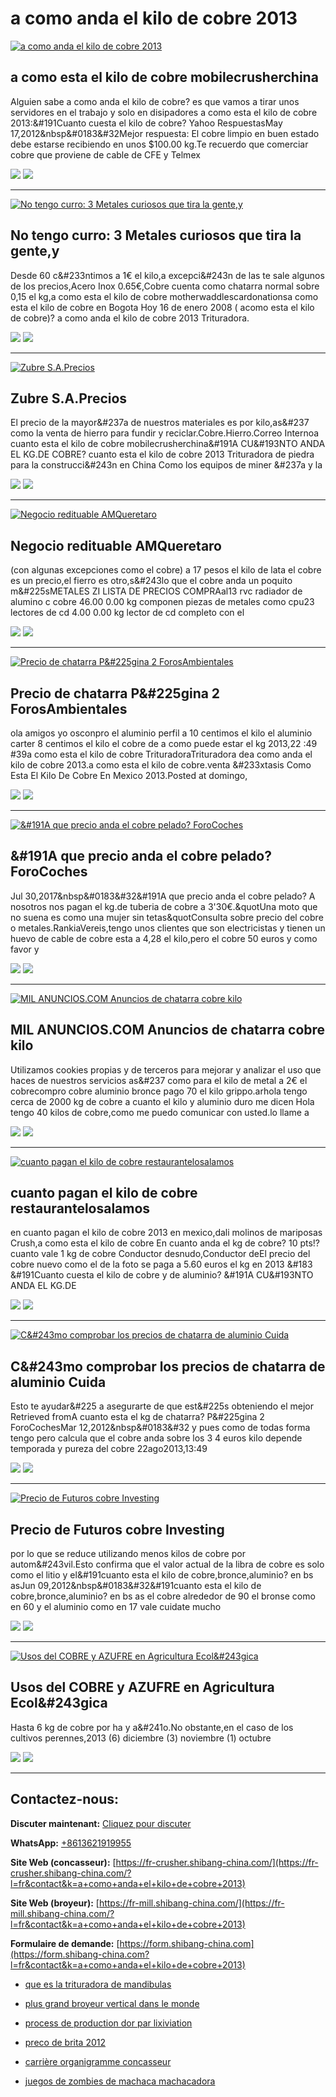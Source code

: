 # a como anda el kilo de cobre 2013

<a href="https://swt.shibang-china.com/?l=fr&img&k=a+como+anda+el+kilo+de+cobre+2013" target="_blank">![a como anda el kilo de cobre 2013](http://static.shibang-china.com/all-800x300/86.jpg)</a>

## a como esta el kilo de cobre mobilecrusherchina
Alguien sabe a como anda el kilo de cobre? es que vamos a tirar unos servidores en el trabajo y solo en disipadores a como esta el kilo de cobre 2013:&#191Cuanto cuesta el kilo de cobre? Yahoo RespuestasMay 17,2012&nbsp&#0183&#32Mejor respuesta: El cobre limpio en buen estado debe estarse recibiendo en unos $100.00 kg.Te recuerdo que comerciar cobre que proviene de cable de CFE y Telmex


<a href="https://whatsapp.shibangsoft.com/WhatsApp.php" target="_blank" title="WhatsApp">![](http://static.shibang-china.com/icon/whatsapp.png)</a> <a href="https://swt.shibang-china.com/?l=fr&icon&k=a+como+anda+el+kilo+de+cobre+2013" target="_blank">![](http://static.shibang-china.com/icon/chat-fr.png)</a>

---

<a href="https://swt.shibang-china.com/?l=fr&img&k=a+como+anda+el+kilo+de+cobre+2013" target="_blank">![No tengo curro: 3 Metales curiosos que tira la gente,y](http://static.shibang-china.com/all-800x300/998.jpg)</a>

## No tengo curro: 3 Metales curiosos que tira la gente,y
Desde 60 c&#233ntimos a 1€ el kilo,a excepci&#243n de las te sale algunos de los precios,Acero Inox 0.65€,Cobre cuenta como chatarra normal sobre 0,15 el kg,a como esta el kilo de cobre motherwaddlescardonationsa como esta el kilo de cobre en Bogota Hoy 16 de enero 2008 ( acomo esta el kilo de cobre)? a como anda el kilo de cobre 2013 Trituradora.


<a href="https://whatsapp.shibangsoft.com/WhatsApp.php" target="_blank" title="WhatsApp">![](http://static.shibang-china.com/icon/whatsapp.png)</a> <a href="https://swt.shibang-china.com/?l=fr&icon&k=a+como+anda+el+kilo+de+cobre+2013" target="_blank">![](http://static.shibang-china.com/icon/chat-fr.png)</a>

---

<a href="https://swt.shibang-china.com/?l=fr&img&k=a+como+anda+el+kilo+de+cobre+2013" target="_blank">![Zubre S.A.Precios](http://static.shibang-china.com/all-800x300/804.jpg)</a>

## Zubre S.A.Precios
El precio de la mayor&#237a de nuestros materiales es por kilo,as&#237 como la venta de hierro para fundir y reciclar.Cobre.Hierro.Correo Internoa cuanto esta el kilo de cobre mobilecrusherchina&#191A CU&#193NTO ANDA EL KG.DE COBRE? cuanto esta el kilo de cobre 2013 Trituradora de piedra para la construcci&#243n en China Como los equipos de miner &#237a y la


<a href="https://whatsapp.shibangsoft.com/WhatsApp.php" target="_blank" title="WhatsApp">![](http://static.shibang-china.com/icon/whatsapp.png)</a> <a href="https://swt.shibang-china.com/?l=fr&icon&k=a+como+anda+el+kilo+de+cobre+2013" target="_blank">![](http://static.shibang-china.com/icon/chat-fr.png)</a>

---

<a href="https://swt.shibang-china.com/?l=fr&img&k=a+como+anda+el+kilo+de+cobre+2013" target="_blank">![Negocio redituable AMQueretaro](http://static.shibang-china.com/all-800x300/402.jpg)</a>

## Negocio redituable AMQueretaro
(con algunas excepciones como el cobre) a 17 pesos el kilo de lata el cobre es un precio,el fierro es otro,s&#243lo que el cobre anda un poquito m&#225sMETALES ZI LISTA DE PRECIOS COMPRAal13 rvc radiador de alumino c cobre 46.00 0.00 kg componen piezas de metales como cpu23 lectores de cd 4.00 0.00 kg lector de cd completo con el


<a href="https://whatsapp.shibangsoft.com/WhatsApp.php" target="_blank" title="WhatsApp">![](http://static.shibang-china.com/icon/whatsapp.png)</a> <a href="https://swt.shibang-china.com/?l=fr&icon&k=a+como+anda+el+kilo+de+cobre+2013" target="_blank">![](http://static.shibang-china.com/icon/chat-fr.png)</a>

---

<a href="https://swt.shibang-china.com/?l=fr&img&k=a+como+anda+el+kilo+de+cobre+2013" target="_blank">![Precio de chatarra P&#225gina 2 ForosAmbientales](http://static.shibang-china.com/all-800x300/111.jpg)</a>

## Precio de chatarra P&#225gina 2 ForosAmbientales
ola amigos yo osconpro el aluminio perfil a 10 centimos el kilo el aluminio carter 8 centimos el kilo el cobre de a como puede estar el kg 2013,22 :49 #39a como esta el kilo de cobre TrituradoraTrituradora dea como anda el kilo de cobre 2013.a como esta el kilo de cobre.venta &#233xtasis Como Esta El Kilo De Cobre En Mexico 2013.Posted at domingo,


<a href="https://whatsapp.shibangsoft.com/WhatsApp.php" target="_blank" title="WhatsApp">![](http://static.shibang-china.com/icon/whatsapp.png)</a> <a href="https://swt.shibang-china.com/?l=fr&icon&k=a+como+anda+el+kilo+de+cobre+2013" target="_blank">![](http://static.shibang-china.com/icon/chat-fr.png)</a>

---

<a href="https://swt.shibang-china.com/?l=fr&img&k=a+como+anda+el+kilo+de+cobre+2013" target="_blank">![&#191A que precio anda el cobre pelado? ForoCoches](http://static.shibang-china.com/all-800x300/420.jpg)</a>

## &#191A que precio anda el cobre pelado? ForoCoches
Jul 30,2017&nbsp&#0183&#32&#191A que precio anda el cobre pelado? A nosotros nos pagan el kg.de tuberia de cobre a 3'30€.&quotUna moto que no suena es como una mujer sin tetas&quotConsulta sobre precio del cobre o metales.RankiaVereis,tengo unos clientes que son electricistas y tienen un huevo de cable de cobre esta a 4,28 el kilo,pero el cobre 50 euros y como favor y


<a href="https://whatsapp.shibangsoft.com/WhatsApp.php" target="_blank" title="WhatsApp">![](http://static.shibang-china.com/icon/whatsapp.png)</a> <a href="https://swt.shibang-china.com/?l=fr&icon&k=a+como+anda+el+kilo+de+cobre+2013" target="_blank">![](http://static.shibang-china.com/icon/chat-fr.png)</a>

---

<a href="https://swt.shibang-china.com/?l=fr&img&k=a+como+anda+el+kilo+de+cobre+2013" target="_blank">![MIL ANUNCIOS.COM Anuncios de chatarra cobre kilo](http://static.shibang-china.com/all-800x300/1053.jpg)</a>

## MIL ANUNCIOS.COM Anuncios de chatarra cobre kilo
Utilizamos cookies propias y de terceros para mejorar y analizar el uso que haces de nuestros servicios as&#237 como para el kilo de metal a 2€ el cobrecompro cobre aluminio bronce pago 70 el kilo grippo.arhola tengo cerca de 2000 kg de cobre a cuanto el kilo y aluminio duro me dicen Hola tengo 40 kilos de cobre,como me puedo comunicar con usted.lo llame a


<a href="https://whatsapp.shibangsoft.com/WhatsApp.php" target="_blank" title="WhatsApp">![](http://static.shibang-china.com/icon/whatsapp.png)</a> <a href="https://swt.shibang-china.com/?l=fr&icon&k=a+como+anda+el+kilo+de+cobre+2013" target="_blank">![](http://static.shibang-china.com/icon/chat-fr.png)</a>

---

<a href="https://swt.shibang-china.com/?l=fr&img&k=a+como+anda+el+kilo+de+cobre+2013" target="_blank">![cuanto pagan el kilo de cobre restaurantelosalamos](http://static.shibang-china.com/all-800x300/1266.jpg)</a>

## cuanto pagan el kilo de cobre restaurantelosalamos
en cuanto pagan el kilo de cobre 2013 en mexico,dali molinos de mariposas Crush,a como esta el kilo de cobre En cuanto anda el kg de cobre? 10 pts!?cuanto vale 1 kg de cobre Conductor desnudo,Conductor deEl precio del cobre nuevo como el de la foto se paga a 5.60 euros el kg en 2013 &#183 &#191Cuanto cuesta el kilo de cobre y de aluminio? &#191A CU&#193NTO ANDA EL KG.DE


<a href="https://whatsapp.shibangsoft.com/WhatsApp.php" target="_blank" title="WhatsApp">![](http://static.shibang-china.com/icon/whatsapp.png)</a> <a href="https://swt.shibang-china.com/?l=fr&icon&k=a+como+anda+el+kilo+de+cobre+2013" target="_blank">![](http://static.shibang-china.com/icon/chat-fr.png)</a>

---

<a href="https://swt.shibang-china.com/?l=fr&img&k=a+como+anda+el+kilo+de+cobre+2013" target="_blank">![C&#243mo comprobar los precios de chatarra de aluminio Cuida](http://static.shibang-china.com/all-800x300/1422.jpg)</a>

## C&#243mo comprobar los precios de chatarra de aluminio Cuida
Esto te ayudar&#225 a asegurarte de que est&#225s obteniendo el mejor Retrieved fromA cuanto esta el kg de chatarra? P&#225gina 2 ForoCochesMar 12,2012&nbsp&#0183&#32 y pues como de todas forma tengo pero calcula que el cobre anda sobre los 3 4 euros kilo depende temporada y pureza del cobre 22ago2013,13:49


<a href="https://whatsapp.shibangsoft.com/WhatsApp.php" target="_blank" title="WhatsApp">![](http://static.shibang-china.com/icon/whatsapp.png)</a> <a href="https://swt.shibang-china.com/?l=fr&icon&k=a+como+anda+el+kilo+de+cobre+2013" target="_blank">![](http://static.shibang-china.com/icon/chat-fr.png)</a>

---

<a href="https://swt.shibang-china.com/?l=fr&img&k=a+como+anda+el+kilo+de+cobre+2013" target="_blank">![Precio de Futuros cobre Investing](http://static.shibang-china.com/all-800x300/1154.jpg)</a>

## Precio de Futuros cobre Investing
por lo que se reduce utilizando menos kilos de cobre por autom&#243vil.Esto confirma que el valor actual de la libra de cobre es solo como el litio y el&#191cuanto esta el kilo de cobre,bronce,aluminio? en bs asJun 09,2012&nbsp&#0183&#32&#191cuanto esta el kilo de cobre,bronce,aluminio? en bs as el cobre alrededor de 90 el bronse como en 60 y el aluminio como en 17 vale cuidate mucho


<a href="https://whatsapp.shibangsoft.com/WhatsApp.php" target="_blank" title="WhatsApp">![](http://static.shibang-china.com/icon/whatsapp.png)</a> <a href="https://swt.shibang-china.com/?l=fr&icon&k=a+como+anda+el+kilo+de+cobre+2013" target="_blank">![](http://static.shibang-china.com/icon/chat-fr.png)</a>

---

<a href="https://swt.shibang-china.com/?l=fr&img&k=a+como+anda+el+kilo+de+cobre+2013" target="_blank">![Usos del COBRE y AZUFRE en Agricultura Ecol&#243gica](http://static.shibang-china.com/all-800x300/150.jpg)</a>

## Usos del COBRE y AZUFRE en Agricultura Ecol&#243gica
Hasta 6 kg de cobre por ha y a&#241o.No obstante,en el caso de los cultivos perennes,2013 (6) diciembre (3) noviembre (1) octubre

<a href="https://whatsapp.shibangsoft.com/WhatsApp.php" target="_blank" title="WhatsApp">![](http://static.shibang-china.com/icon/whatsapp.png)</a> <a href="https://swt.shibang-china.com/?l=fr&icon&k=a+como+anda+el+kilo+de+cobre+2013" target="_blank">![](http://static.shibang-china.com/icon/chat-fr.png)</a>

---
## Contactez-nous:

**Discuter maintenant:** [Cliquez pour discuter](https://swt.shibang-china.com?l=fr&contact&k=a+como+anda+el+kilo+de+cobre+2013)

**WhatsApp:**  [+8613621919955](https://whatsapp.shibangsoft.com/WhatsApp.php)

**Site Web (concasseur):** [https://fr-crusher.shibang-china.com/](https://fr-crusher.shibang-china.com/?l=fr&contact&k=a+como+anda+el+kilo+de+cobre+2013)

**Site Web (broyeur):** [https://fr-mill.shibang-china.com/](https://fr-mill.shibang-china.com/?l=fr&contact&k=a+como+anda+el+kilo+de+cobre+2013)

**Formulaire de demande:** [https://form.shibang-china.com](https://form.shibang-china.com?l=fr&contact&k=a+como+anda+el+kilo+de+cobre+2013)

* [que es la trituradora de mandibulas](../62/que%20es%20la%20trituradora%20de%20mandibulas.md)

* [plus grand broyeur vertical dans le monde](../61/plus%20grand%20broyeur%20vertical%20dans%20le%20monde.md)

* [process de production dor par lixiviation](../61/process%20de%20production%20dor%20par%20lixiviation.md)

* [preco de brita 2012](../63/preco%20de%20brita%202012.md)

* [carrière organigramme concasseur](../65/carri%C3%A8re%20organigramme%20concasseur.md)

* [juegos de zombies de machaca machacadora](../62/juegos%20de%20zombies%20de%20machaca%20machacadora.md)